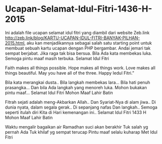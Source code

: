 # Ucapan-Selamat-Idul-Fitri-1436-H-2015
Ini adalah file ucapan selamat idul fitri yang diambil dari website Zeb.link http://zeb.link/blog/KARTU-UCAPAN-IDUL-FITRI-BANYAK-PILHAN-2015.html, aku kan menjadikannya sebagai salah satu starting point untuk membuat sebuah kartu ucapan dengan PHP bergambar.
Andai jemari tak sempat berjabat.
Jika raga tak bisa bersua.
Bila Ada kata membekas luka.
Semoga pintu maaf masih terbuka.
Selamat Idul Fitri

Faith makes all things possible.
Hope makes all things work.
Love makes all things beautiful.
May you have all of the three.
Happy Iedul Fitri.” 

Bila kata merangkai dusta..
Bila langkah membekas lara…
Bila hati penuh prasangka…
Dan bila Ada langkah yang menoreh luka.
Mohon bukakan pintu maaf…
Selamat Idul Fitri Mohon Maaf Lahir Batin

Fitrah sejati adalah meng-Akbarkan Allah..
Dan Syariat-Nya di alam jiwa..
Di dunia nyata, dalam segala gerak..
Di sepanjang nafas Dan langkah..
Semoga seperti itulah diri Kita di Hari kemenangan ini..
Selamat Idul Fitri 1433 H Mohon Maaf Lahir Batin

Waktu mengalir bagaikan air
Ramadhan suci akan berakhir
Tuk salah yg pernah Ada
Tuk khilaf yg sempat terucap
Pintu maaf selalu kuharap
Met Idul Fitri
